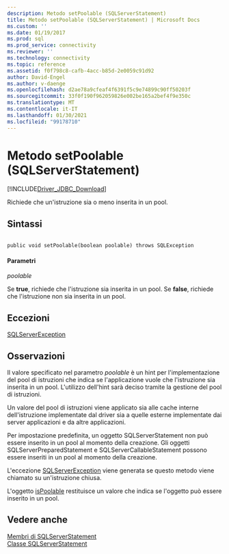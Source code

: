 ```yaml
---
description: Metodo setPoolable (SQLServerStatement)
title: Metodo setPoolable (SQLServerStatement) | Microsoft Docs
ms.custom: ''
ms.date: 01/19/2017
ms.prod: sql
ms.prod_service: connectivity
ms.reviewer: ''
ms.technology: connectivity
ms.topic: reference
ms.assetid: f0f798c8-cafb-4acc-b85d-2e0059c91d92
author: David-Engel
ms.author: v-daenge
ms.openlocfilehash: d2ae78a9cfeaf4f6391f5c9e74899c90ff50203f
ms.sourcegitcommit: 33f0f190f962059826e002be165a2bef4f9e350c
ms.translationtype: MT
ms.contentlocale: it-IT
ms.lasthandoff: 01/30/2021
ms.locfileid: "99178710"
---
```

# <a name="setpoolable-method-sqlserverstatement"></a>Metodo setPoolable (SQLServerStatement)
[!INCLUDE[Driver_JDBC_Download](../../../includes/driver_jdbc_download.md)]

  Richiede che un'istruzione sia o meno inserita in un pool.  
  
## <a name="syntax"></a>Sintassi  
  
```  
  
public void setPoolable(boolean poolable) throws SQLException  
```  
  
#### <a name="parameters"></a>Parametri  
 *poolable*  
  
 Se **true**, richiede che l'istruzione sia inserita in un pool. Se **false**, richiede che l'istruzione non sia inserita in un pool.  
  
## <a name="exceptions"></a>Eccezioni  
 [SQLServerException](../../../connect/jdbc/reference/sqlserverexception-class.md)  
  
## <a name="remarks"></a>Osservazioni  
 Il valore specificato nel parametro *poolable* è un hint per l'implementazione del pool di istruzioni che indica se l'applicazione vuole che l'istruzione sia inserita in un pool. L'utilizzo dell'hint sarà deciso tramite la gestione del pool di istruzioni.  
  
 Un valore del pool di istruzioni viene applicato sia alle cache interne dell'istruzione implementate dal driver sia a quelle esterne implementate dai server applicazioni e da altre applicazioni.  
  
 Per impostazione predefinita, un oggetto SQLServerStatement non può essere inserito in un pool al momento della creazione. Gli oggetti SQLServerPreparedStatement e SQLServerCallableStatement possono essere inseriti in un pool al momento della creazione.  
  
 L'eccezione [SQLServerException](../../../connect/jdbc/reference/sqlserverexception-class.md) viene generata se questo metodo viene chiamato su un'istruzione chiusa.  
  
 L'oggetto [isPoolable](../../../connect/jdbc/reference/ispoolable-method-sqlserverstatement.md) restituisce un valore che indica se l'oggetto può essere inserito in un pool.  
  
## <a name="see-also"></a>Vedere anche  
 [Membri di SQLServerStatement](../../../connect/jdbc/reference/sqlserverstatement-members.md)   
 [Classe SQLServerStatement](../../../connect/jdbc/reference/sqlserverstatement-class.md)  
  
  
